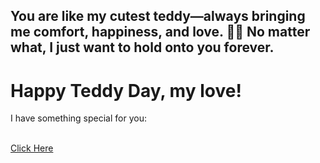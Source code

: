 <!DOCTYPE html>
<html lang="en">
<head>
    <meta charset="UTF-8">
    <meta name="viewport" content="width=device-width, initial-scale=1.0">
    <title>Happy Teddy Day</title>
    <link rel="stylesheet" href="style.css">
    <link href="https://fonts.googleapis.com/css2?family=Poppins:wght@300;400;600&display=swap" rel="stylesheet">
</head>
<body>
    <div class="overlay"></div>
    <div class="text">
        <h2>You are like my cutest teddy—always bringing me comfort, happiness, and love. 🧸💖 No matter what, I just want to hold onto you forever. </h2>
        <h1>Happy Teddy Day, my love! </h1>
        <p>I have something special for you:</p><br>
        <a href="new.html" class="btn">Click Here</a>
    </div>
</body>
</html>
